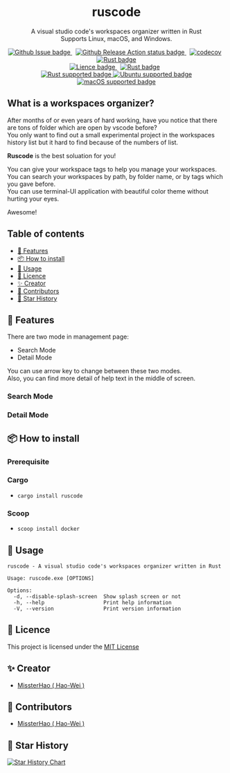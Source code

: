 <div align="center">
  <h1>ruscode</h1>

  <p>
    A visual studio code's workspaces organizer written in Rust<br />Supports Linux, macOS, and Windows.
  </p>


  <p align="center" >
    <a href="https://github.com/MissterHao/ruscode" style="margin-right: 8px;">
      <img
        src="https://img.shields.io/github/issues/MissterHao/ruscode?style=for-the-badge" alt="Github Issue badge" />
    </a>
    <a href="https://github.com/MissterHao/ruscode/actions/workflows/release.yml" style="margin-right: 8px;">
      <img
        src="https://img.shields.io/github/workflow/status/MissterHao/ruscode/release?style=for-the-badge" alt="Github Release Action status badge" />
    </a>
    <a href="https://codecov.io/gh/MissterHao/ruscode" style="margin-right: 8px;">
      <img
        src="https://img.shields.io/codecov/c/gh/MissterHao/ruscode?style=for-the-badge&token=8TU7FS0R56&logo=Codecov" alt="codecov" >
    </a>
    <a href="https://github.com/MissterHao/ruscode">
      <img
        src="https://img.shields.io/badge/Language-Rust-%23EB6400?style=for-the-badge&logo=Rust" alt="Rust badge" >
    </a>
    <br>
    <a href="https://github.com/MissterHao/ruscode" style="margin-right: 8px;">
      <img
        src="https://img.shields.io/github/license/MissterHao/ruscode?style=for-the-badge" alt="Lience badge" />
    </a>
    <a href="https://github.com/MissterHao/ruscode" style="margin-right: 8px;">
      <img
        src="https://img.shields.io/github/downloads/MissterHao/ruscode/total?style=for-the-badge&logo=Rust" alt="Rust badge" >
    </a>

   <br>
    <a href="https://github.com/MissterHao/ruscode">
      <img
        src="https://img.shields.io/badge/Window Version-Latest-blue?style=for-the-badge&logo=Windows" alt="Rust supported badge" >
    </a>
    <a href="https://github.com/MissterHao/ruscode">
      <img
        src="https://img.shields.io/badge/Ubuntu%20Version-Latest-blue?style=for-the-badge&logo=Ubuntu" alt="Ubuntu supported badge" >
    </a>
    <a href="https://github.com/MissterHao/ruscode">
      <img
        src="https://img.shields.io/badge/MacOS%20Version-Latest-blue?style=for-the-badge&logo=macOS" alt="macOS supported badge" >
    </a>
    <br>
        
  </p>
</div>


## What is a workspaces organizer?

After months of or even years of hard working, have you notice that there are tons of folder which are open by vscode before?  
You only want to find out a small experimental project in the workspaces history list but it hard to find because of the numbers of list. 

**Ruscode** is the best soluation for you! 

You can give your workspace tags to help you manage your workspaces.   
You can search your workspaces by path, by folder name, or by tags which you gave before.  
You can use terminal-UI application with beautiful color theme without hurting your eyes.  

Awesome!

## Table of contents

- [🎯 Features](#-features)
- [📦 How to install](#-how-to-install)
- [🏹 Usage](#-usage)
- [📜 Licence](#-licence)
- [✨ Creator](#-creator)
- [🌈 Contributors](#-contributors)
- [🌟 Star History](#-star-history)

## 🎯 Features

There are two mode in management page:
+ Search Mode
+ Detail Mode

You can use arrow key to change between these two modes.  
Also, you can find more detail of help text in the middle of screen.
<!-- A GIF to explain how to change mode -->

### Search Mode

### Detail Mode


## 📦 How to install

### Prerequisite

### Cargo
+ `cargo install ruscode`

### Scoop
+ `scoop install docker`


## 🏹 Usage
```
ruscode - A visual studio code's workspaces organizer written in Rust

Usage: ruscode.exe [OPTIONS]

Options:
  -d, --disable-splash-screen  Show splash screen or not
  -h, --help                   Print help information
  -V, --version                Print version information
```

## 📜 Licence
This project is licensed under the [MIT License](https://github.com/MissterHao/ruscode/blob/master/LICENSE)

## ✨ Creator
- [MissterHao ( Hao-Wei )](https://www.linkedin.com/in/hao-wei-li/)

## 🌈 Contributors
- [MissterHao ( Hao-Wei )](https://www.linkedin.com/in/hao-wei-li/)

## 🌟 Star History
[![Star History Chart](https://api.star-history.com/svg?repos=MissterHao/ruscode&type=Date)](https://star-history.com/#MissterHao/ruscode&Date)
